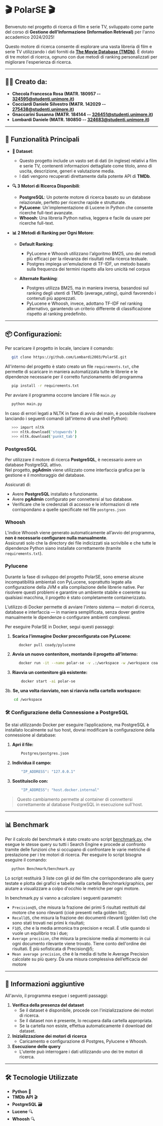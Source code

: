 # **🎬 PolarSE 🎬**

Benvenuto nel progetto di ricerca di film e serie TV, sviluppato come parte del corso di **Gestione dell'Informazione (Information Retrieval)** per l'anno accademico 2024/2025! 

Questo motore di ricerca consente di esplorare una vasta libreria di film e serie TV utilizzando i dati forniti da [**The Movie Database (TMDb)**](https://www.themoviedb.org/). È dotato di tre motori di ricerca, ognuno con due metodi di ranking personalizzati per migliorare l'esperienza di ricerca.

---

## 🧑‍💻 **Creato da:**
- **Checola Francesca Rosa (MATR. 180957 -- 324595@studenti.unimore.it)**
- **Cocciardi Daniele Silvestro (MATR. 142029 -- 275438@studenti.unimore.it)**
- **Gnaccarini Susanna (MATR. 184144 -- 326451@studenti.unimore.it)** 
- **Lombardi Daniele (MATR. 180850 -- 324683@studenti.unimore.it)**

---

## 🚀 **Funzionalità Principali**

- **🎥 Dataset**:
  - Questo progetto include un vasto set di dati (in inglese) relativi a film e serie TV, contenenti informazioni dettagliate come titolo, anno di uscita, descrizione, generi e valutazione media.
  - I dati vengono recuperati direttamente dalla potente API di **TMDb**.

- **🔍 3 Motori di Ricerca Disponibili**:
  - **PostgreSQL**: Un potente motore di ricerca basato su un database relazionale, perfetto per ricerche rapide e strutturate.
  - **PyLucene**: Un'implementazione di Lucene in Python che consente ricerche full-text avanzate.
  - **Whoosh**: Una libreria Python nativa, leggera e facile da usare per ricerche full-text.

- **📊 2 Metodi di Ranking per Ogni Motore**:
  - **Default Ranking**:
     - PyLucene e Whoosh utilizzano l'algoritmo BM25, uno dei metodi più efficaci per la rilevanza dei risultati nella ricerca testuale.
     - Postgres impiega un'emulazione di TF-IDF, un metodo basato sulla frequenza dei termini rispetto alla loro unicità nel corpus

  - **Alternate Ranking**:
     - Postgres utilizza BM25, ma in maniera inversa, basandosi sul ranking degli utenti di TMDb (average_rating), quindi favorendo i contenuti più apprezzati.
     - PyLucene e Whoosh, invece, adottano TF-IDF nel ranking alternativo, garantendo un criterio differente di classificazione rispetto al ranking predefinito.

---

## 📦 **Configurazioni**:
Per scaricare il progetto in locale, lanciare il comando:
```bash
   git clone https://github.com/Lombardi2003/PolarSE.git
   ```

All'interno del progetto è stato creato un file `requirements.txt`, che permette di scaricare in maniera automatizzata tutte le librerie e le dipendenze necessarie per il corretto funzionamento del programma
```bash
   pip install -r requirements.txt
   ```
Per avviare il programma occorre lanciare il file `main.py`
```bash
   python main.py
   ```
In caso di errori legati a NLTK in fase di avvio del main, è possibile risolvere lanciando i seguenti comandi (all'interno di una shell Python):
```bash
   >>> import nltk
   >>> nltk.download('stopwords')
   >>> nltk.download('punkt_tab')
   ```

### **PostgresSQL**
Per utilizzare il motore di ricerca **PostgreSQL**, è necessario avere un database PostgreSQL attivo.  
Nel progetto, **pgAdmin** viene utilizzato come interfaccia grafica per la gestione e il monitoraggio del database.

Assicurati di:
- Avere **PostgreSQL** installato e funzionante.
- Avere **pgAdmin** configurato per connettersi al tuo database.
- Verificare che le credenziali di accesso e le informazioni di rete corrispondano a quelle specificate nel file `postgres.json`

### **Whoosh**
L’indice Whoosh viene generato automaticamente all’avvio del programma, **non è necessario configurare nulla manualmente**.  
Assicurati solo che la directory dei file indicizzati sia scrivibile e che tutte le dipendenze Python siano installate correttamente (tramite `requirements.txt`).

### **Pylucene**

Durante la fase di sviluppo del progetto PolarSE, sono emerse alcune incompatibilità ambientali con PyLucene, soprattutto legate alla configurazione della JVM e alla compilazione delle librerie native. Per risolvere questi problemi e garantire un ambiente stabile e coerente su qualsiasi macchina, il progetto è stato completamente containerizzato.

L’utilizzo di Docker permette di avviare l'intero sistema — motori di ricerca, database e interfaccia — in maniera semplificata, senza dover gestire manualmente le dipendenze o configurare ambienti complessi.

Per eseguire PolarSE in Docker, segui questi passaggi:
1. **Scarica l’immagine Docker preconfigurata con PyLucene**:
   
    ```bash
       docker pull coady/pylucene
    ```
2. **Avvia un nuovo contenitore, montando il progetto all’interno:**

    ```bash
       docker run -it --name polar-se -v .:/workspace -w /workspace coady/pylucene bash
   ```
3. **Riavvia un contenitore già esistente:**
   
   ```bash
       docker start -ai polar-se
   ```
3b. **Se, una volta riavviato, non si riavvia nella cartella workspace:**
   
   ```bash
       cd /workspace
   ```
 
### 🛠️ **Configurazione della Connessione a PostgreSQL**

Se stai utilizzando Docker per eseguire l’applicazione, ma PostgreSQL è installato localmente sul tuo host, dovrai modificare la configurazione della connessione al database:

1. **Apri il file:**

   ```bash
       Postgres/postgres.json
    ```
2. **Individua il campo:**

   ```bash
       "IP_ADDRESS": "127.0.0.1"
    ```
3. **Sostituiscilo con:**
 
   ```bash
       "IP_ADDRESS": "host.docker.internal"
    ```


> Questo cambiamento permette al container di connettersi correttamente al database PostgreSQL in esecuzione sull'host.

---
## 📊 **Benchmark**
Per il calcolo del benchmark è stato creato uno script [benchmark.py](Benchmark/benchmark.py), che esegue le stesse query su tutti i Search Engine e procede al confronto tramite delle funzioni che si occupano di confrontare le varie metriche di prestazione per i tre motori di ricerca. 
Per eseguire lo script bisogna eseguire il comando:

   ```bash
      python Benchmark/benchmark.py
   ```
Lo script restituirà 3 liste con gli *id* dei film che corrisponderano alle query testate e plotta dei grafici e tabelle nella cartella Benchmark/graphics, per aiutare a visualizzare a colpo d'occhio le metriche per ogni motore.

In benchmark.py si vanno a calcolare i seguenti parametri:
- `Precision@5`, che misura la frazione dei primi 5 risultati restituiti dal motore che sono rilevanti (cioè presenti nella golden list);
- `Recall@5`, che misura la frazione dei documenti rilevanti (golden list) che sono stati trovati nei primi k risultati;
- `F1@5`, che e la media armonica tra precision e recall. È utile quando si vuole un equilibrio tra i due;
- `Average precision`, che misura la precisione media al momento in cui ogni documento rilevante viene trovato. Tiene conto dell'ordine dei risultati. È più sofisticata di Precision@5;
- `Mean average precision`, che è la media di tutte le Average Precision calcolate su più query. Dà una misura complessiva dell’efficacia del motore

---
## 📝 **Informazioni aggiuntive**
All'avvio, il programma esegue i seguenti passaggi:
1. **Verifica della presenza del dataset**
   - Se il dataset è disponibile, procede con l'inizializzazione dei motori di ricerca.
   - Se il dataset non è presente, lo recupera dalla cartella appropriata.
   - Se la cartella non esiste, effettua automaticamente il download del dataset.
2. **Inizializzazione dei motori di ricerca**
   - Caricamento e configurazione di Postgres, Pylucene e Whoosh.
3. **Esecuzione delle query**
   - L'utente può interrogare i dati utilizzando uno dei tre motori di ricerca.

---

## 🛠️ **Tecnologie Utilizzate**
- **Python** 🐍
- **TMDb API** 🎬
- **PostgreSQL** 🗃️
- **Lucene** 🔍
- **Whoosh** 🔍
